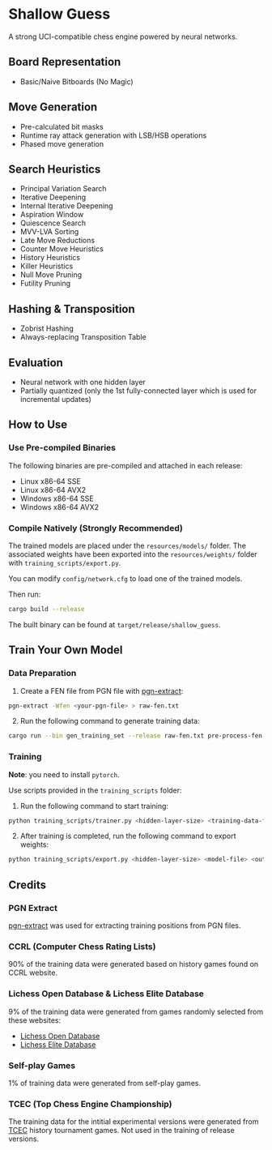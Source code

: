 # Shallow Guess

A strong UCI-compatible chess engine powered by neural networks.

## Board Representation

- Basic/Naive Bitboards (No Magic)

## Move Generation
- Pre-calculated bit masks
- Runtime ray attack generation with LSB/HSB operations
- Phased move generation

## Search Heuristics

- Principal Variation Search
- Iterative Deepening
- Internal Iterative Deepening
- Aspiration Window
- Quiescence Search
- MVV-LVA Sorting
- Late Move Reductions
- Counter Move Heuristics
- History Heuristics
- Killer Heuristics
- Null Move Pruning
- Futility Pruning

## Hashing & Transposition
- Zobrist Hashing
- Always-replacing Transposition Table

## Evaluation
- Neural network with one hidden layer
- Partially quantized (only the 1st fully-connected layer which is used for incremental updates)

## How to Use
### Use Pre-compiled Binaries
The following binaries are pre-compiled and attached in each release:
- Linux x86-64 SSE
- Linux x86-64 AVX2
- Windows x86-64 SSE
- Windows x86-64 AVX2

### Compile Natively (Strongly Recommended)
The trained models are placed under the `resources/models/` folder.
The associated weights have been exported into the `resources/weights/` folder with `training_scripts/export.py`.

You can modify `config/network.cfg` to load one of the trained models.

Then run:
```bash
cargo build --release
```

The built binary can be found at `target/release/shallow_guess`.

## Train Your Own Model
### Data Preparation
1. Create a FEN file from PGN file with [pgn-extract](https://www.cs.kent.ac.uk/people/staff/djb/pgn-extract/):
```bash
pgn-extract -Wfen <your-pgn-file> > raw-fen.txt
```

2. Run the following command to generate training data:
```bash
cargo run --bin gen_training_set --release raw-fen.txt pre-process-fen.txt result.txt <skip-non-static-positions> <skip-position-count> <max-number-of-positions-per-game> <batch-size>
```

### Training
**Note**: you need to install `pytorch`.

Use scripts provided in the `training_scripts` folder:
1. Run the following command to start training:
```bash
python training_scripts/trainer.py <hidden-layer-size> <training-data-folder> <output-folder> <max-epochs> <sample-size> (and a few other optional parameters, see code to find our more)
```

2. After training is completed, run the following command to export weights:
```bash
python training_scripts/export.py <hidden-layer-size> <model-file> <output-weight-file>
```

## Credits
### PGN Extract
[pgn-extract](https://www.cs.kent.ac.uk/people/staff/djb/pgn-extract/) was used for extracting training positions from PGN files.

### CCRL (Computer Chess Rating Lists)
90% of the training data were generated based on history games found on CCRL website.

### Lichess Open Database & Lichess Elite Database
9% of the training data were generated from games randomly selected from these websites:
- [Lichess Open Database](https://database.lichess.org/)
- [Lichess Elite Database](https://database.nikonoel.fr/)

### Self-play Games
1% of training data were generated from self-play games.

### TCEC (Top Chess Engine Championship)
The training data for the intitial experimental versions were generated from [TCEC](https://tcec-chess.com/) history tournament games. Not used in the training of release versions.
